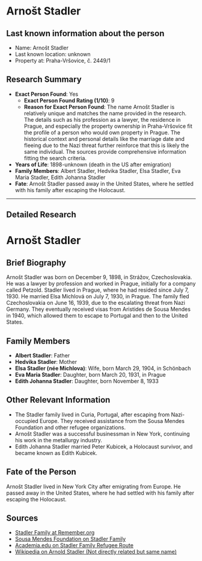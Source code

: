 # Arnošt Stadler

## Last known information about the person
- Name: Arnošt Stadler
- Last known location: unknown
- Property at: Praha-Vršovice, č. 2449/1 

## Research Summary
- **Exact Person Found**: Yes
  - **Exact Person Found Rating (1/10)**: 9
  - **Reason for Exact Person Found**: The name Arnošt Stadler is relatively unique and matches the name provided in the research. The details such as his profession as a lawyer, the residence in Prague, and especially the property ownership in Praha-Vršovice fit the profile of a person who would own property in Prague. The historical context and personal details like the marriage date and fleeing due to the Nazi threat further reinforce that this is likely the same individual. The sources provide comprehensive information fitting the search criteria.
- **Years of Life**: 1898-unknown (death in the US after emigration)
- **Family Members**: Albert Stadler, Hedvika Stadler, Elsa Stadler, Eva Maria Stadler, Edith Johanna Stadler
- **Fate**: Arnošt Stadler passed away in the United States, where he settled with his family after escaping the Holocaust.

---

## Detailed Research
# Arnošt Stadler

## Brief Biography

Arnošt Stadler was born on December 9, 1898, in Strážov, Czechoslovakia. He was a lawyer by profession and worked in Prague, initially for a company called Petzold. Stadler lived in Prague, where he had resided since July 7, 1930. He married Elsa Michlová on July 7, 1930, in Prague. The family fled Czechoslovakia on June 16, 1939, due to the escalating threat from Nazi Germany. They eventually received visas from Aristides de Sousa Mendes in 1940, which allowed them to escape to Portugal and then to the United States.

## Family Members

- **Albert Stadler**: Father
- **Hedvika Stadler**: Mother
- **Elsa Stadler (née Michlova)**: Wife, born March 29, 1904, in Schönbach
- **Eva Maria Stadler**: Daughter, born March 20, 1931, in Prague
- **Edith Johanna Stadler**: Daughter, born November 8, 1933

## Other Relevant Information

- The Stadler family lived in Curia, Portugal, after escaping from Nazi-occupied Europe. They received assistance from the Sousa Mendes Foundation and other refugee organizations.
- Arnošt Stadler was a successful businessman in New York, continuing his work in the metallurgy industry.
- Edith Johanna Stadler married Peter Kubicek, a Holocaust survivor, and became known as Edith Kubicek.

## Fate of the Person

Arnošt Stadler lived in New York City after emigrating from Europe. He passed away in the United States, where he had settled with his family after escaping the Holocaust.

## Sources

- [Stadler Family at Remember.org](https://remember.org/stadler.htm)
- [Sousa Mendes Foundation on Stadler Family](http://sousamendesfoundation.org/family/stadler)
- [Academia.edu on Stadler Family Refugee Route](https://www.academia.edu/83786798/Curia_on_the_Second_World_War_refugee_route_the_case_of_the_Stadler_family_1940_)
- [Wikipedia on Arnold Stadler (Not directly related but same name)](https://cs.wikipedia.org/wiki/Arnold_Stadler)
